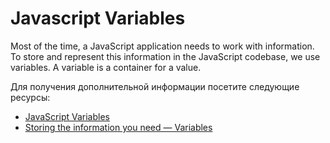 # Javascript Variables

Most of the time, a JavaScript application needs to work with information. To store and represent this information in the JavaScript codebase, we use variables. A variable is a container for a value.

Для получения дополнительной информации посетите следующие ресурсы:

- [JavaScript Variables](https://javascript.info/variables)
- [Storing the information you need — Variables](https://developer.mozilla.org/en-US/docs/Learn/JavaScript/First_steps/Variables)
